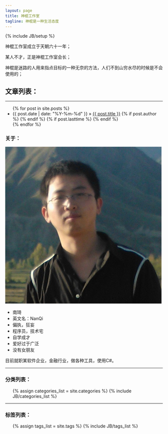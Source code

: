 ```yaml
---
layout: page
title: 神棍工作室
tagline: 神棍是一种生活态度
---
```

{% include JB/setup %}

<div class="row-fluid">
<div class="span9">

<p>
神棍工作室成立于天朝六十一年；
</p>
<p>
某人不才，正是神棍工作室会长；
</p>
<p>
神棍是迷路的人用来指点目标的一种无奈的方法，人们不到山穷水尽的时候是不会使用的；
</p>


<h2>文章列表：</h2>
<hr>

<ul class="posts">
{% for post in site.posts %}
<li>
    <span>{{ post.date | date: "%Y-%m-%d" }}</span> &raquo;
    <a href="{{ BASE_PATH }}{{ post.url }}">{{ post.title }}</a>
    {% if post.author %}
    <i title="作者：{{post.author}}" class="icon-user"></i>
    {% endif %}
    {% if post.lasttime %}
    <i title="最后修改时间：{{post.lasttime | date: "%Y-%m-%d"}}" class="icon-pencil"></i>
    {% endif %}
</li>
{% endfor %}
</ul>
</div>

<div class="span3">

<h3>关于：</h3>
<p>
  <div class="row-fluid">
  <img src="/image/me/avatar.jpg" class="img-polaroid"/>
    <ul class="unstyled">
      <li>南琦</li>
      <li>英文名：NanQi</li>
      <li>偏执，狂妄</li>
      <li>程序员，技术宅</li>
      <li>自学成才</li>
      <li>爱好过于广泛</li>
      <li>没有女朋友</li>
    </ul>
    <p>
      目前就职某软件企业，金融行业，做各种工具，使用C#。
    </p>
  </div>
</p>
<hr>

<h3>分类列表：</h3>

<ul class="tag_box inline">
  {% assign categories_list = site.categories %}
  {% include JB/categories_list %}
</ul>

<hr>

<h3>标签列表：</h3>

<ul class="tag_box inline">
{% assign tags_list = site.tags %}
{% include JB/tags_list %}
</ul>
</div>
</div>

